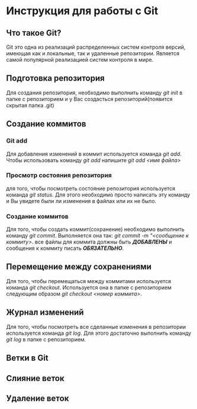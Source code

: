 # Инструкция для работы с Git

## Что такое Git?
Git это одна из реализаций распределенных систем контроля версий, имеющая как и локальные, так и удаленные репозитории. Является самой популярной реализацией систем контроля в мире.
## Подготовка репозитория
Для создания репозитория, необходимо выполнить команду *git init* в папке с репозиторием и у Вас создасться репозиторий(появится скрытая папка .git)

## Создание коммитов

### Git add
Для добавления изменений в коммит используется команда *git add*. Чтобы использовать команду *git add* напишите *git add <имя файла>*

### Просмотр состояния репозитория
для того, чтобы посмотреть состояние репозитория используется команда *git status*. Для этого необходимо просто написать эту команду и Вы увидете были ли изменения в файлах или их не было.


### Создание коммитов
Для того, чтобы создать коммит(сохранение) необходимо выполнить команду *git commit*. Выполняется она так: *git commit -m "<сообщение к коммиту>*. все файлы для коммита должны быть ***ДОБАВЛЕНЫ*** и сообщения к коммиту писать ***ОБЯЗАТЕЛЬНО***.

## Перемещение между сохранениями
Для того, чтобы перемещаться между коммитами используется команда *git checkout*. Используется она в папке с репозиторием следующим образом *git checkout <номер коммита>*.

## Журнал изменений
Для того, чтобы посмотреть все сделанные изменения в репозитории используется команда *git log*. Для этого достаточно выполнить команду *git log*  в папке с репозиторием.

## Ветки в Git


## Слияние веток

## Удаление веток
